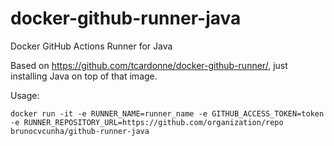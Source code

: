 # docker-github-runner-java
Docker GitHub Actions Runner for Java


Based on https://github.com/tcardonne/docker-github-runner/, just installing Java on top of that image.


Usage:
```
docker run -it -e RUNNER_NAME=runner_name -e GITHUB_ACCESS_TOKEN=token -e RUNNER_REPOSITORY_URL=https://github.com/organization/repo brunocvcunha/github-runner-java

```
